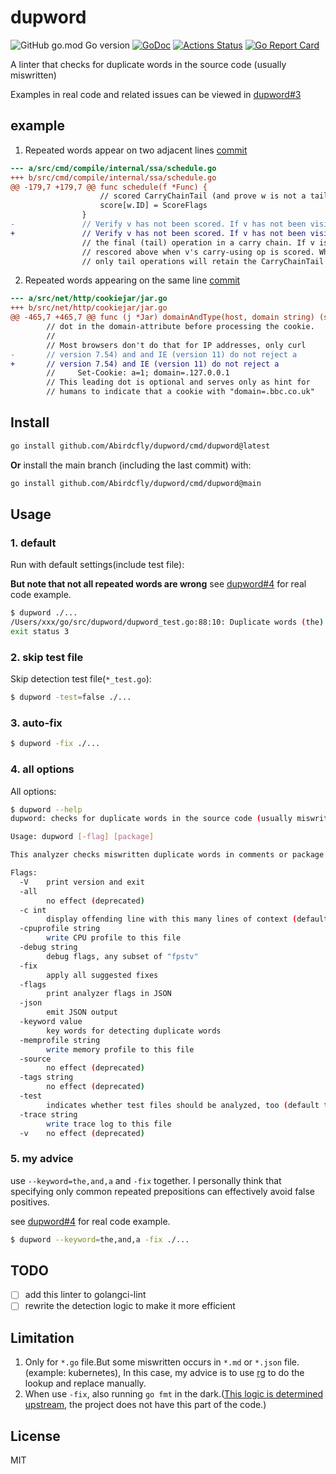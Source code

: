 # dupword

![GitHub go.mod Go version](https://img.shields.io/github/go-mod/go-version/Abirdcfly/dupword?style=flat-square)
[![GoDoc](https://godoc.org/github.com/Abirdcfly/dupword?status.svg)](https://pkg.go.dev/github.com/Abirdcfly/dupword)
[![Actions Status](https://github.com/Abirdcfly/dupword/actions/workflows/lint.yml/badge.svg)](https://github.com/Abirdcfly/dupword/actions)
[![Go Report Card](https://goreportcard.com/badge/github.com/Abirdcfly/dupword)](https://goreportcard.com/report/github.com/Abirdcfly/dupword)

A linter that checks for duplicate words in the source code (usually miswritten)

Examples in real code and related issues can be viewed in [dupword#3](https://github.com/Abirdcfly/dupword/issues/3)

## example

1. Repeated words appear on two adjacent lines [commit](https://github.com/golang/go/commit/d8f90ce0f8119bf593efb6fb91825de5b61fcda7)

```diff
--- a/src/cmd/compile/internal/ssa/schedule.go
+++ b/src/cmd/compile/internal/ssa/schedule.go
@@ -179,7 +179,7 @@ func schedule(f *Func) {
 					// scored CarryChainTail (and prove w is not a tail).
 					score[w.ID] = ScoreFlags
 				}
-				// Verify v has not been scored. If v has not been visited, v may be the
+				// Verify v has not been scored. If v has not been visited, v may be
 				// the final (tail) operation in a carry chain. If v is not, v will be
 				// rescored above when v's carry-using op is scored. When scoring is done,
 				// only tail operations will retain the CarryChainTail score.
```

2. Repeated words appearing on the same line [commit](https://github.com/golang/go/commit/48da729e8468b630ee003ac51cbaac595d53bec8)

```diff
--- a/src/net/http/cookiejar/jar.go
+++ b/src/net/http/cookiejar/jar.go
@@ -465,7 +465,7 @@ func (j *Jar) domainAndType(host, domain string) (string, bool, error) {
 		// dot in the domain-attribute before processing the cookie.
 		//
 		// Most browsers don't do that for IP addresses, only curl
-		// version 7.54) and and IE (version 11) do not reject a
+		// version 7.54) and IE (version 11) do not reject a
 		//     Set-Cookie: a=1; domain=.127.0.0.1
 		// This leading dot is optional and serves only as hint for
 		// humans to indicate that a cookie with "domain=.bbc.co.uk"
```

## Install

```bash
go install github.com/Abirdcfly/dupword/cmd/dupword@latest
```

**Or** install the main branch (including the last commit) with:

```bash
go install github.com/Abirdcfly/dupword/cmd/dupword@main
```

## Usage

### 1. default

Run with default settings(include test file):

**But note that not all repeated words are wrong** see [dupword#4](https://github.com/Abirdcfly/dupword/issues/4) for real code example.

```bash
$ dupword ./...
/Users/xxx/go/src/dupword/dupword_test.go:88:10: Duplicate words (the) found
exit status 3
```

### 2. skip test file

Skip detection test file(`*_test.go`):

```bash
$ dupword -test=false ./...
```

### 3. auto-fix

```bash
$ dupword -fix ./...
```

### 4. all options

All options:

```bash
$ dupword --help
dupword: checks for duplicate words in the source code (usually miswritten)

Usage: dupword [-flag] [package]

This analyzer checks miswritten duplicate words in comments or package doc or string declaration

Flags:
  -V    print version and exit
  -all
        no effect (deprecated)
  -c int
        display offending line with this many lines of context (default -1)
  -cpuprofile string
        write CPU profile to this file
  -debug string
        debug flags, any subset of "fpstv"
  -fix
        apply all suggested fixes
  -flags
        print analyzer flags in JSON
  -json
        emit JSON output
  -keyword value
        key words for detecting duplicate words
  -memprofile string
        write memory profile to this file
  -source
        no effect (deprecated)
  -tags string
        no effect (deprecated)
  -test
        indicates whether test files should be analyzed, too (default true)
  -trace string
        write trace log to this file
  -v    no effect (deprecated)
```

### 5. my advice

use `--keyword=the,and,a` and `-fix` together. I personally think that specifying only common repeated prepositions can effectively avoid false positives. 

see [dupword#4](https://github.com/Abirdcfly/dupword/issues/4) for real code example.

```bash
$ dupword --keyword=the,and,a -fix ./...
```

## TODO

- [ ] add this linter to golangci-lint
- [ ] rewrite the detection logic to make it more efficient

## Limitation

1. Only for `*.go` file.But some miswritten occurs in `*.md` or `*.json` file.(example: kubernetes), In this case, my advice is to use [rg](https://github.com/BurntSushi/ripgrep) to do the lookup and replace manually.
2. When use `-fix`, also running `go fmt` in the dark.([This logic is determined upstream](https://github.com/golang/tools/blob/248c34b88a4148128f89e41923498bd86f805b7d/go/analysis/internal/checker/checker.go#L424-L433), the project does not have this part of the code.)

## License

MIT

